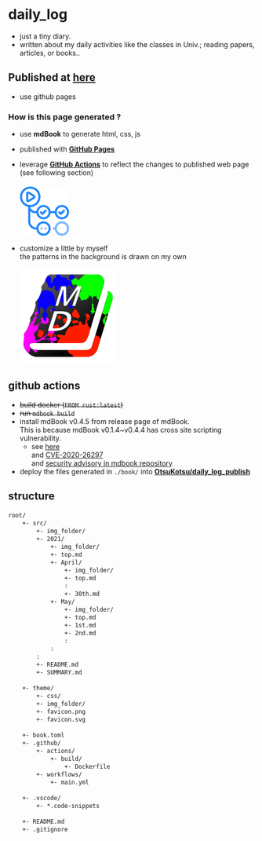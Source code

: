 # daily_log
- just a tiny diary. 
- written about my daily activities like the classes in Univ.; reading papers, articles, or books..

## **Published at** [**here**](https://otsukotsu.github.io/daily_log_publish/)
- use github pages

### How is this page generated ?
- use **mdBook** to generate html, css, js
- published with [**GitHub Pages**](https://docs.github.com/en/pages)
- leverage [**GitHub Actions**](https://github.com/features/actions) to reflect the changes to published web page (see following section)  
    　  
  <img src="./src/img_folder/github_actions.png" alt="github_actions" width="100"/>  

- customize a little by myself  
  the patterns in the background is drawn on my own  
    
  ![painted mdBook](./src/img_folder/painted_favicon.png)  

## **github actions**
- ~~build docker (`FROM rust:latest`)~~
- ~~run `mdbook build`~~
- install mdBook v0.4.5 from release page of mdBook.  
  This is because mdBook v0.1.4~v0.4.4 has cross site scripting vulnerability.
  - see [here](https://blog.rust-lang.org/2021/01/04/mdbook-security-advisory.html)  
    and [CVE-2020-26297](https://cve.mitre.org/cgi-bin/cvename.cgi?name=CVE-2020-26297)  
    and [security advisory in mdbook repository](https://github.com/rust-lang/mdBook/security/advisories/GHSA-gx5w-rrhp-f436)
- deploy the files generated in `./book/` into [**OtsuKotsu/daily_log_publish**](https://github.com/OtsuKotsu/daily_log_publish)

## **structure**
```
root/
    +- src/
        +- img_folder/
        +- 2021/
            +- img_folder/
            +- top.md
            +- April/
                +- img_folder/
                +- top.md
                :
                +- 30th.md
            +- May/
                +- img_folder/
                +- top.md
                +- 1st.md
                +- 2nd.md
                :
            :
        :
        +- README.md
        +- SUMMARY.md

    +- theme/
        +- css/
        +- img_folder/
        +- favicon.png
        +- favicon.svg

    +- book.toml
    +- .github/
        +- actions/
            +- build/
                +- Dockerfile
        +- workflows/
            +- main.yml

    +- .vscode/
        +- *.code-snippets

    +- README.md
    +- .gitignore

```
